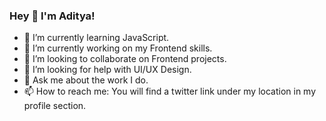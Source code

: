 ### Hey 👋 I'm Aditya!

- 🌱 I’m currently learning JavaScript.
- 🔭 I’m currently working on my Frontend skills.
- 👯 I’m looking to collaborate on Frontend projects.
- 🤔 I’m looking for help with UI/UX Design.
- 💬 Ask me about the work I do.
- 📫 How to reach me: You will find a twitter link under my location in my profile section.

<!--
**adityasgit-hub/adityasgit-hub** is a ✨ _special_ ✨ repository because its `README.md` (this file) appears on your GitHub profile.

Here are some ideas to get you started:

- 😄 Pronouns: ...
- ⚡ Fun fact: ...
-->

